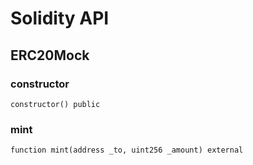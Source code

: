 # Solidity API

## ERC20Mock

### constructor

```solidity
constructor() public
```

### mint

```solidity
function mint(address _to, uint256 _amount) external
```


